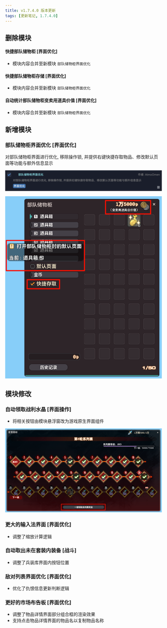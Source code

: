 ```yaml
---
title: v1.7.4.0 版本更新
tags: [更新笔记, 1.7.4.0]
---
```


## 删除模块

#### 快捷部队储物柜 [界面优化]

- 模块内容合并至新模块 `部队储物柜界面优化`

#### 快捷部队储物柜存储 [界面优化]

- 模块内容合并至新模块 `部队储物柜界面优化`

#### 自动统计部队储物柜变卖用道具价值 [界面优化]

- 模块内容合并至新模块 `部队储物柜界面优化`

## 新增模块

### 部队储物柜界面优化 [界面优化]

对部队储物柜界面进行优化, 移除操作锁, 并提供右键快捷存取物品、修改默认页面等功能与额外信息显示

![OptimizedFreeCompanyChest](/assets/Changelog/1.7.4.0/OptimizedFreeCompanyChest.png)

![OptimizedFreeCompanyChest-UI](/assets/Changelog/1.7.4.0/OptimizedFreeCompanyChest-UI.png)

## 模块修改

### 自动领取战利水晶 [界面操作]

- 将相关按钮由模块悬浮窗改为游戏原生界面组件

![AutoClaimPVPRewards-UI](/assets/Changelog/1.7.4.0/AutoClaimPVPRewards-UI.png)

### 更大的输入法界面 [界面优化]

- 调整了缩放计算逻辑

### 自动取出未在套装内装备 [战斗]

- 调整了兵装库界面内按钮位置

### 敌对列表界面优化 [界面优化]

- 优化了仇恨信息更新判断逻辑

### 更好的市场布告板 [界面优化]

- 调整了物品详情界面部分组合框的渲染效果
- 支持点击物品详情界面的物品名以复制物品名称